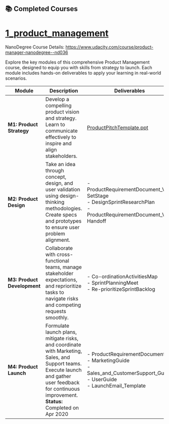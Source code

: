 ## 📚 Completed Courses

# [1_product_management](#1_product_management)
NanoDegree Course Details: https://www.udacity.com/course/product-manager-nanodegree--nd036

Explore the key modules of this comprehensive Product Management course, designed to equip you with skills from strategy to launch. Each module includes hands-on deliverables to apply your learning in real-world scenarios.

| Module               | Description                                                                                                                                                                                                                                                                                     | Deliverables                                                                                     |
|----------------------|-------------------------------------------------------------------------------------------------------------------------------------------------------------------------------------------------------------------------------------------------------------------------------------------------|------------------------------------------------------------------------------------------------|
| **M1: Product Strategy**   | Develop a compelling product vision and strategy. Learn to communicate effectively to inspire and align stakeholders.                                                                                                                                                                              | [ProductPitchTemplate.ppt](./deliverables/ProductPitchTemplate.ppt)                             |
| **M2: Product Design**     | Take an idea through concept, design, and user validation using design-thinking methodologies. Create specs and prototypes to ensure user problem alignment.                                                                                                                                     | - ProductRequirementDocument_V1-SetStage<br>- DesignSprintResearchPlan<br>- ProductRequirementDocument_V2-Handoff                   |
| **M3: Product Development**| Collaborate with cross-functional teams, manage stakeholder expectations, and reprioritize tasks to navigate risks and competing requests smoothly.                                                                                                                                              | - Co-ordinationActivitiesMap<br>- SprintPlanningMeet<br>- Re-prioritizeSprintBacklog          |
| **M4: Product Launch**     | Formulate launch plans, mitigate risks, and coordinate with Marketing, Sales, and Support teams. Execute launch and gather user feedback for continuous improvement. <br>**Status:** Completed on Apr 2020                                                                                         | - ProductRequirementDocument<br>- MarketingGuide<br>- Sales_and_CustomerSupport_Guide<br>- UserGuide<br>- LaunchEmail_Template       |

